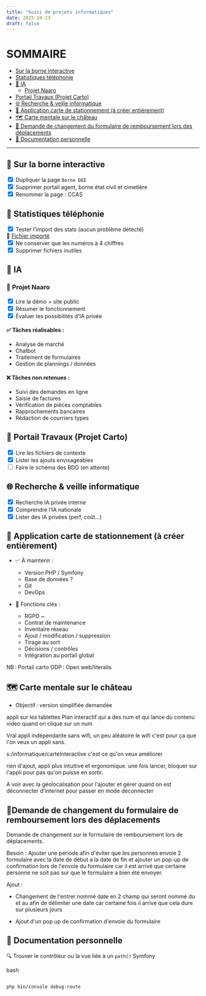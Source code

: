```yaml
---
title: "Suivi de projets informatiques"
date: 2025-10-23
draft: false
---
```

# SOMMAIRE
* [Sur la borne interactive](#-sur-la-borne-interactive)
* [Statistiques téléphonie](#-statistiques‑téléphonie)
* [🤖 IA](#‑ia)
  * [Projet Naaro](#‑projet‑naaro)
* [Portail Travaux (Projet Carto)](#‑portail‑travaux‑(projet‑carto))
* [🌐 Recherche & veille informatique](#‑recherche--veille‑informatique)
* [🛑 Application carte de stationnement (à créer entièrement)](#‑application‑carte‑de‑stationnement‑à‑créer‑entièrement)
* [🗺️ Carte mentale sur le château](#‑carte‑mentale‑sur‑le‑château)
* [📝 Demande de changement du formulaire de remboursement lors des déplacements](#demande-de-changement-du-formulaire-de-remboursement-lors-des-déplacements)
* [🧾 Documentation personnelle](#‑documentation‑personnelle)

---

## 🔹 Sur la borne interactive

<input type="checkbox" checked> Dupliquer la page `Borne DEE`  
<input type="checkbox" checked> Supprimer portail agent, borne état civil et cimetière  
<input type="checkbox" checked> Renommer la page : CCAS

## 🔹 Statistiques téléphonie

<input type="checkbox" checked> Tester l'import des stats (aucun problème détecté)  
📁 [Fichier importé](./../Desktop/Export%20complet%20Mois%20pour%20portail%2021-10-25%2014'44'221736139987542%2002332.xls)  
<input type="checkbox" checked> Ne conserver que les numéros à 4 chiffres  
<input type="checkbox" checked> Supprimer fichiers inutiles  

## 🤖 IA

### 🔸 Projet Naaro

<input type="checkbox" checked> Lire la démo + site public  
<input type="checkbox" checked> Résumer le fonctionnement  
<input type="checkbox" checked> Évaluer les possibilités d'IA privée    

#### ✅ Tâches réalisables :
* Analyse de marché
* Chatbot
* Traitement de formulaires
* Gestion de plannings / données

#### ❌ Tâches non retenues :
* Suivi des demandes en ligne
* Saisie de factures
* Vérification de pièces comptables
* Rapprochements bancaires
* Rédaction de courriers types

## 🔸 Portail Travaux (Projet Carto)

<input type="checkbox" checked> Lire les fichiers de contexte  
<input type="checkbox" checked> Lister les ajouts envisageables  
<input type="checkbox"> Faire le schéma des BDD (en attente)  

## 🌐 Recherche & veille informatique

<input type="checkbox" checked> Recherche IA privée interne  
  <input type="checkbox" checked> Comprendre l’IA nationale  
  <input type="checkbox" checked> Lister des IA privées (perf, coût…)  

## 🛑 Application carte de stationnement (à créer entièrement)

* ✅ À maintenir :
  * Version PHP / Symfony
  * Base de données ?
  * Git
  * DevOps

* 📌 Fonctions clés :
  * RGPD ~
  * Contrat de maintenance
  * Inventaire réseau
  * Ajout / modification / suppression
  * Tirage au sort
  * Décisions / contrôles
  * Intégration au portail global

NB : Portail carto ODP : Open web/literalis

## 🗺️ Carte mentale sur le château

* Objectif : version simplifiée demandée

appli sur les tablettes
Plan interactif qui a des num et qui lance du contenu video quand on clique sur un num

Vrai appli indépendante sans wifi, un peu aléatoire le wifi c'est pour ça que l'on veux un appli sans.

s:/informatique/carteInteractive c'est ce qu'on veux améliorer

rien d'ajout, appli plus intuitive et ergonomique. 
une fois lancer, bloquer sur l'appli pour pas qu'on puisse en sortir.

A voir avec la géolocalisation pour l'ajouter et gérer quand on est déconnecter d'internet pour passer en mode déconnecter 

## 📝Demande de changement du formulaire de remboursement lors des déplacements
Demande de changement sur le formulaire de remboursement lors de déplacements.  

Besoin : Ajouter une periode afin d'éviter que les personnes envoie 2 formulaire avec la date de début a la date de fin et ajouter un pop-up de confirmation lors de l'envoie du formulaire car il est arrivé que certaine personne ne soit pas sur que le formulaire a bien été envoyer.  

Ajout :  
- Changement de l'entrer nommé date en 2 champ qui seront nommé du et au afin de délimiter une date car certaine fois il arrive que cela dure sur plusieurs jours

- Ajout d'un pop up de confirmation d'envoie du formulaire

## 🧾 Documentation personnelle  
🔍 Trouver le contrôleur ou la vue liée à un `path()` Symfony

<div class="code-box">
<div class="code-label">bash</div>
<pre><code>
php bin/console debug:route
</code></pre>
</div>

